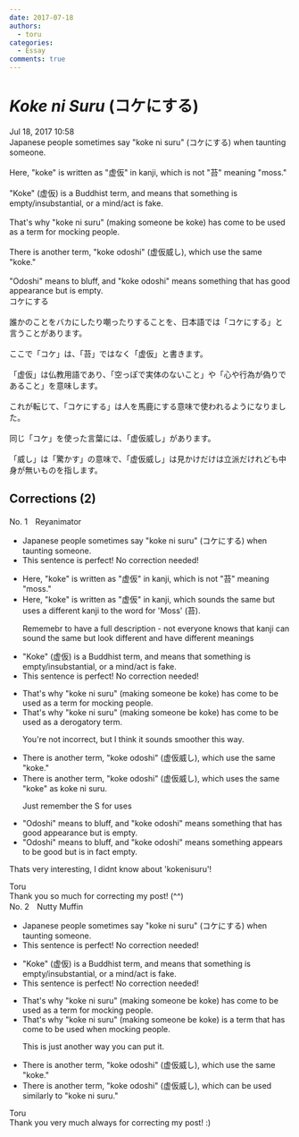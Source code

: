 ```yaml
---
date: 2017-07-18
authors:
  - toru
categories:
  - Essay
comments: true
---
```


# <strong><em>Koke ni Suru</strong></em> (コケにする)
<div class="date">Jul 18, 2017 10:58</div>
<div id="post"><div id="body_show_ori">
Japanese people sometimes say "koke ni suru" (コケにする) when taunting someone.<br/><br/>Here, "koke" is written as "虚仮" in kanji, which is not "苔" meaning "moss."<br/><br/>"Koke" (虚仮) is a Buddhist term, and means that something is empty/insubstantial, or a mind/act is fake.<br/><br/>That's why "koke ni suru" (making someone be koke) has come to be used as a term for mocking people.<br/><br/>There is another term, "koke odoshi" (虚仮威し), which use the same "koke."<br/><br/>"Odoshi" means to bluff, and "koke odoshi" means something that has good appearance but is empty.
</div></div>

<!-- more -->

<div id="post_ja"><div id="body_show_mo">
コケにする<br/><br/>誰かのことをバカにしたり嘲ったりすることを、日本語では「コケにする」と言うことがあります。<br/><br/>ここで「コケ」は、「苔」ではなく「虚仮」と書きます。<br/><br/>「虚仮」は仏教用語であり、「空っぽで実体のないこと」や「心や行為が偽りであること」を意味します。<br/><br/>これが転じて、「コケにする」は人を馬鹿にする意味で使われるようになりました。<br/><br/>同じ「コケ」を使った言葉には、「虚仮威し」があります。<br/><br/>「威し」は「驚かす」の意味で、「虚仮威し」は見かけだけは立派だけれども中身が無いものを指します。
</div></div>

## Corrections (2)
<div id="block"><div class="first_name"> No. 1　<span class="just_name">Reyanimator</span></div><div id="block2">
<ul class="correction_field">
<li class="incorrect">Japanese people sometimes say "koke ni suru" (コケにする) when taunting someone.</li>
<li class="corrected perfect">This sentence is perfect! No correction needed!</li>
</ul>
<ul class="correction_field">
<li class="incorrect">Here, "koke" is written as "虚仮" in kanji, which is not "苔" meaning "moss."</li>
<li class="corrected correct">
Here, "koke" is written as "虚仮" in kanji, which sounds the same but uses a different kanji to the word for 'Moss' (苔). 
<p class="correction_comment">Rememebr to have a full description - not everyone knows that kanji can sound the same but look different and have different meanings</p>
</li>
</ul>
<ul class="correction_field">
<li class="incorrect">"Koke" (虚仮) is a Buddhist term, and means that something is empty/insubstantial, or a mind/act is fake.</li>
<li class="corrected perfect">This sentence is perfect! No correction needed!</li>
</ul>
<ul class="correction_field">
<li class="incorrect">That's why "koke ni suru" (making someone be koke) has come to be used as a term for mocking people.</li>
<li class="corrected correct">
That's why "koke ni suru" (making someone be koke) has come to be used as a derogatory term.
<p class="correction_comment">You're not incorrect, but I think it sounds smoother this way.</p>
</li>
</ul>
<ul class="correction_field">
<li class="incorrect">There is another term, "koke odoshi" (虚仮威し), which use the same "koke."</li>
<li class="corrected correct">
There is another term, "koke odoshi" (虚仮威し), which uses the same "koke" <span class="f_blue">as koke ni suru.</span>
<p class="correction_comment">Just remember the S for uses</p>
</li>
</ul>
<ul class="correction_field">
<li class="incorrect">"Odoshi" means to bluff, and "koke odoshi" means something that has good appearance but is empty.</li>
<li class="corrected correct">
"Odoshi" means to bluff, and "koke odoshi" means something appears to be good but is in fact empty.
</li>
</ul>
<p class="comment_small">
 Thats very interesting, I didnt know about 'kokenisuru'!
</p>

</div><div class="name"><span class="just_name">Toru</span><br>
Thank you so much for correcting my post! (^^)
</div>
</div>
<div id="block"><div class="first_name"> No. 2　<span class="just_name">Nutty Muffin</span></div><div id="block2">
<ul class="correction_field">
<li class="incorrect">Japanese people sometimes say "koke ni suru" (コケにする) when taunting someone.</li>
<li class="corrected perfect">This sentence is perfect! No correction needed!</li>
</ul>
<ul class="correction_field">
<li class="incorrect">"Koke" (虚仮) is a Buddhist term, and means that something is empty/insubstantial, or a mind/act is fake.</li>
<li class="corrected perfect">This sentence is perfect! No correction needed!</li>
</ul>
<ul class="correction_field">
<li class="incorrect">That's why "koke ni suru" (making someone be koke) has come to be used as a term for mocking people.</li>
<li class="corrected correct">
That's why "koke ni suru" (making someone be koke) <span class="f_gray">is a term that </span>has come to be used <span class="f_blue">when </span>mocking people.
<p class="correction_comment">This is just another way you can put it.</p>
</li>
</ul>
<ul class="correction_field">
<li class="incorrect">There is another term, "koke odoshi" (虚仮威し), which use the same "koke."</li>
<li class="corrected correct">
There is another term, "koke odoshi" (虚仮威し), which <span class="f_gray">can be used similarly to </span>"koke <span class="f_blue">ni suru</span>."
</li>
</ul>
</div><div class="name"><span class="just_name">Toru</span><br>
Thank you very much always for correcting my post! :)
</div>
</div>
